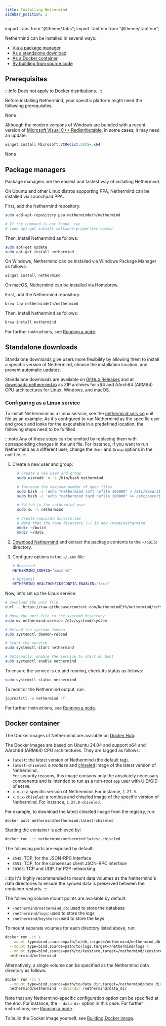 ```yaml
---
title: Installing Nethermind
sidebar_position: 2
---
```


import Tabs from "@theme/Tabs";
import TabItem from "@theme/TabItem";

Nethermind can be installed in several ways:

- [Via a package manager](#package-managers)
- [As a standalone download](#standalone-downloads)
- [As a Docker container](#docker-container)
- [By building from source code](../developers/building-from-source.md)

## Prerequisites

:::info
Does not apply to Docker distributions.
:::

Before installing Nethermind, your specific platform might need the following prerequisites.

<Tabs groupId="os">
<TabItem value="linux" label="Linux">None</TabItem>
<TabItem value="windows" label="Windows">

Although the modern versions of Windows are bundled with a recent version of [Microsoft Visual C++ Redistributable](https://aka.ms/vcredist), in some cases, it may need an update:

```powershell
winget install Microsoft.VCRedist.2015+.x64
```

</TabItem>
<TabItem value="macos" label="macOS">None</TabItem>
</Tabs>

## Package managers

Package managers are the easiest and fastest way of installing Nethermind.

<Tabs groupId="os">
<TabItem value="linux" label="Linux">

On Ubuntu and other Linux distros supporting PPA, Nethermind can be installed via Launchpad PPA.

First, add the Nethermind repository:

```bash
sudo add-apt-repository ppa:nethermindeth/nethermind

# If the command is not found, run
# sudo apt-get install software-properties-common
```

Then, install Nethermind as follows:

```bash
sudo apt-get update
sudo apt-get install nethermind
```

</TabItem>
<TabItem value="windows" label="Windows">

On Windows, Nethermind can be installed via Windows Package Manager as follows:

```powershell
winget install nethermind
```

</TabItem>
<TabItem value="macos" label="macOS">

On macOS, Nethermind can be installed via Homebrew.

First, add the Nethermind repository:

```sh
brew tap nethermindeth/nethermind
```

Then, install Nethermind as follows:

```sh
brew install nethermind
```

</TabItem>
</Tabs>

For further instructions, see [Running a node](running-node/running-node.md).

## Standalone downloads

Standalone downloads give users more flexibility by allowing them to install a specific version of Nethermind, choose the installation location, and prevent automatic updates.

Standalone downloads are available on [GitHub Releases](https://github.com/NethermindEth/nethermind/releases) and at [downloads.nethermind.io](https://downloads.nethermind.io) as ZIP archives for x64 and AArch64 (ARM64) CPU architectures for Linux, Windows, and macOS.

### Configuring as a Linux service

To install Nethermind as a Linux service, see the [nethermind.service](https://github.com/NethermindEth/nethermind/blob/release/1.31.0/scripts/nethermind.service) unit file as an example.
As it's configured to run Nethermind as the specific user and group and looks for the executable in a predefined location, the following steps need to be fulfilled:

:::note
Any of these steps can be omitted by replacing them with corresponding changes in the unit file.
For instance, if you want to run Nethermind as a different user, change the `User` and `Group` options in the unit file.
:::

1. Create a new user and group:

   ```bash
     # Create a new user and group
     sudo useradd -m -s /bin/bash nethermind

     # Increase the maximum number of open files
     sudo bash -c 'echo "nethermind soft nofile 100000" > /etc/security/limits.d/nethermind.conf'
     sudo bash -c 'echo "nethermind hard nofile 100000" >> /etc/security/limits.d/nethermind.conf'

     # Switch to the nethermind user
     sudo su -l nethermind

     # Create required directories
     # Note that the home directory (~) is now /home/nethermind
     mkdir ~/build
     mkdir ~/data
   ```

2. [Download Nethermind](#standalone-downloads) and extract the package contents to the `~/build` directory.
3. Configure options in the `~/.env` file:

   ```bash title="~/.env"
   # Required
   NETHERMIND_CONFIG="mainnet"

   # Optional
   NETHERMIND_HEALTHCHECKSCONFIG_ENABLED="true"
   ```

Now, let's set up the Linux service:

```bash
# Download the unit file
curl -L https://raw.githubusercontent.com/NethermindEth/nethermind/refs/heads/release/1.31.0/scripts/nethermind.service -o nethermind.service

# Move the unit file to the systemd directory
sudo mv nethermind.service /etc/systemd/system

# Reload the systemd daemon
sudo systemctl daemon-reload

# Start the service
sudo systemctl start nethermind

# Optionally, enable the service to start on boot
sudo systemctl enable nethermind
```

To ensure the service is up and running, check its status as follows:

```bash
sudo systemctl status nethermind
```

To monitor the Nethermind output, run:

```bash
journalctl -u nethermind -f
```

For further instructions, see [Running a node](running-node/running-node.md).

## Docker container

The Docker images of Nethermind are available on [Docker Hub](https://hub.docker.com/r/nethermind/nethermind).

The Docker images are based on Ubuntu 24.04 and support x64 and AArch64 (ARM64) CPU architectures. They are tagged as follows:

- `latest`: the latest version of Nethermind (the default tag).
- `latest-chiseled`: a _rootless_ and [chiseled](https://ubuntu.com/engage/chiselled-ubuntu-images-for-containers) image of the latest version of Nethermind.\
  For security reasons, this image contains only the absolutely necessary components and is intended to run as a non-root `app` user with UID/GID of `64198`.
- `x.x.x`: a specific version of Nethermind. For instance, `1.27.0`.
- `x.x.x-chiseled`: a rootless and chiseled image of the specific version of Nethermind. For instance, `1.27.0-chiseled`.

For example, to download the latest chiseled image from the registry, run:

```bash
docker pull nethermind/nethermind:latest-chiseled
```

Starting the container is achieved by:

```bash
docker run -it nethermind/nethermind:latest-chiseled
```

The following ports are exposed by default:

- `8545`: TCP, for the JSON-RPC interface
- `8551`: TCP, for the consensus client JSON-RPC interface
- `30303`: TCP and UDP, for P2P networking

:::tip
It's highly recommended to mount data volumes as the Nethermind's data directories to ensure the synced data is preserved between the container restarts.
:::

The following volume mount points are available by default:

- `/nethermind/nethermind_db`: used to store the database
- `/nethermind/logs`: used to store the logs
- `/nethermind/keystore`: used to store the keys

To mount separate volumes for each directory listed above, run:

```bash
docker run -it \
  --mount type=bind,source=path/to/db,target=/nethermind/nethermind_db \
  --mount type=bind,source=path/to/logs,target=/nethermind/logs \
  --mount type=bind,source=path/to/keystore,target=/nethermind/keystore \
  nethermind/nethermind
```

Alternatively, a single volume can be specified as the Nethermind data directory as follows:

```bash
docker run -it \
  --mount type=bind,source=path/to/data_dir,target=/nethermind/data_dir \
  nethermind/nethermind --data-dir /nethermind/data_dir
```

Note that any Nethermind-specific configuration option can be specified at the end. For instance, the `--data-dir` option in this case. For further instructions, see [Running a node](running-node/running-node.md).

To build the Docker image yourself, see [Building Docker image](../developers/building-from-source.md#bulding-docker-image).
